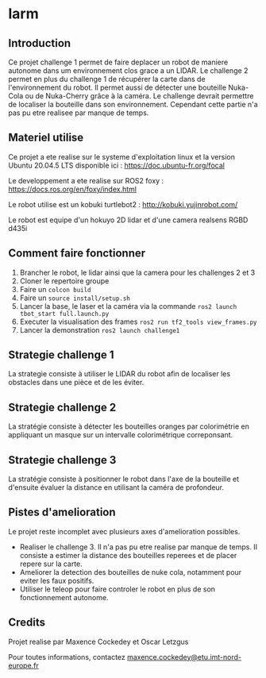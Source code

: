 # larm

## Introduction
Ce projet challenge 1 permet de faire deplacer un robot de maniere autonome dans um environnement clos grace a un LIDAR.
Le challenge 2 permet en plus du challenge 1 de récupérer la carte dans de l'environnement du robot. Il permet aussi de détecter une bouteille Nuka-Cola ou de Nuka-Cherry grâce à la caméra. Le challenge devrait permettre de localiser la bouteille dans son environnement. Cependant cette partie n'a pas pu etre realisee par manque de temps.

## Materiel utilise
Ce projet a ete realise sur le systeme d'exploitation linux et la version Ubuntu 20.04.5 LTS disponible ici : https://doc.ubuntu-fr.org/focal

Le developpement a ete realise sur ROS2 foxy : https://docs.ros.org/en/foxy/index.html

Le robot utilise est un kobuki turtlebot2 : http://kobuki.yujinrobot.com/

Le robot est equipe d'un hokuyo 2D lidar et d'une camera realsens RGBD d435i

## Comment faire fonctionner

1. Brancher le robot, le lidar ainsi que la camera pour les challenges 2 et 3
2. Cloner le repertoire groupe
3. Faire un ```colcon build```
4. Faire un ```source install/setup.sh```
5. Lancer la base, le laser et la caméra via la commande ```ros2 launch tbot_start full.launch.py```
6. Executer la visualisation des frames ```ros2 run tf2_tools view_frames.py```
7. Lancer la demonstration ```ros2 launch challenge1```

## Strategie challenge 1

La strategie consiste à utiliser le LIDAR du robot afin de localiser les obstacles dans une pièce et de les éviter.

## Strategie challenge 2

La stratégie consiste à détecter les bouteilles oranges par colorimétrie en appliquant un masque sur un intervalle colorimétrique correponsant.

## Strategie challenge 3

La stratégie consiste à positionner le robot dans l'axe de la bouteille et d'ensuite évaluer la distance en utilisant la caméra de profondeur.
 
## Pistes d'amelioration
Le projet reste incomplet avec plusieurs axes d'amelioration possibles.

- Realiser le challenge 3. Il n'a pas pu etre realise par manque de temps. Il consiste a estimer la distance des bouteilles reperees et de placer repere sur la carte.
- Ameliorer la detection des bouteilles de nuke cola, notamment pour eviter les faux positifs.
- Utiliser le teleop pour faire controler le robot en plus de son fonctionnement autonome.

## Credits
Projet realise par Maxence Cockedey et Oscar Letzgus

Pour toutes informations, contactez maxence.cockedey@etu.imt-nord-europe.fr
